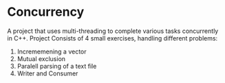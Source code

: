 # Concurrency
 A project that uses multi-threading to complete various tasks concurrently in C++.
 Project Consists of 4 small exercises, handling different problems: 
 1. Incrememening a vector
 2. Mutual exclusion
 3. Paralell parsing of a text file
 4. Writer and Consumer
